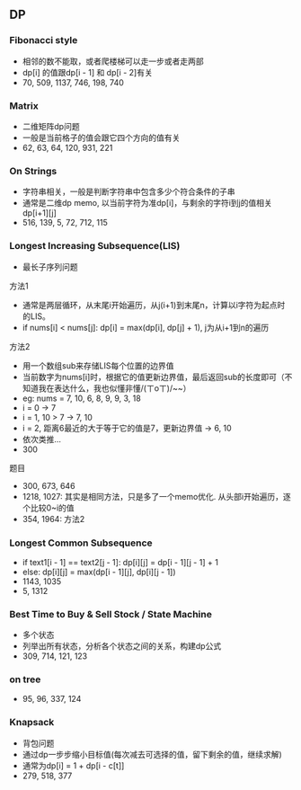 ## DP

### Fibonacci style
* 相邻的数不能取，或者爬楼梯可以走一步或者走两部
* dp[i] 的值跟dp[i - 1] 和 dp[i - 2]有关
* 70, 509, 1137, 746, 198, 740

### Matrix
* 二维矩阵dp问题
* 一般是当前格子的值会跟它四个方向的值有关
* 62, 63, 64, 120, 931, 221

### On Strings
* 字符串相关，一般是判断字符串中包含多少个符合条件的子串
* 通常是二维dp memo, 以当前字符为准dp[i]，与剩余的字符i到j的值相关dp[i+1][j]
* 516, 139, 5, 72, 712, 115

### Longest Increasing Subsequence(LIS)
* 最长子序列问题

方法1
* 通常是两层循环，从末尾i开始遍历，从j(i+1)到末尾n，计算以i字符为起点时的LIS。
* if nums[i] < nums[j]: dp[i] = max(dp[i], dp[j] + 1), j为从i+1到n的遍历

方法2
* 用一个数组sub来存储LIS每个位置的边界值
* 当前数字为nums[i]时，根据它的值更新边界值，最后返回sub的长度即可（不知道我在表达什么，我也似懂非懂/(ㄒoㄒ)/~~）
* eg: nums = 7, 10, 6, 8, 9, 9, 3, 18
* i = 0 -> 7
* i = 1, 10 > 7 -> 7, 10
* i = 2, 距离6最近的大于等于它的值是7，更新边界值 ->  6, 10
* 依次类推...
* 300

题目
* 300, 673, 646
* 1218, 1027: 其实是相同方法，只是多了一个memo优化. 从头部i开始遍历，逐个比较0~i的值
* 354, 1964: 方法2

### Longest Common Subsequence
* if text1[i - 1] == text2[j - 1]: dp[i][j] = dp[i - 1][j - 1] + 1
* else: dp[i][j] = max(dp[i - 1][j], dp[i][j - 1])
* 1143, 1035
* 5, 1312

### Best Time to Buy & Sell Stock / State Machine
* 多个状态
* 列举出所有状态，分析各个状态之间的关系，构建dp公式
* 309, 714, 121, 123

### on tree
* 95, 96, 337, 124

### Knapsack
* 背包问题
* 通过dp一步步缩小目标值(每次减去可选择的值，留下剩余的值，继续求解)
* 通常为dp[i] = 1 + dp[i - c[t]]
* 279, 518, 377